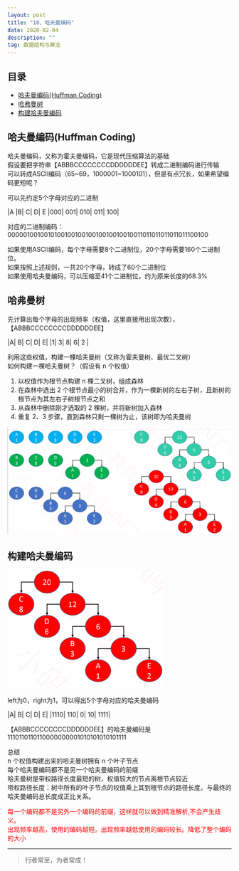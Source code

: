 ```yaml
---
layout: post
title: "18、哈夫曼编码"
date: 2020-02-04
description: ""
tag: 数据结构与算法
---
```







## 目录

* [哈夫曼编码(Huffman Coding)](#content1)
* [哈弗曼树](#content2)
* [构建哈夫曼编码](#content3)





<!-- ************************************************ -->
## <a id="content1"></a>哈夫曼编码(Huffman Coding)

哈夫曼编码，又称为霍夫曼编码，它是现代压缩算法的基础    
假设要把字符串【ABBBCCCCCCCCDDDDDDEE】转成二进制编码进行传输    
可以转成ASCII编码（65~69，1000001~1000101），但是有点冗长，如果希望编码更短呢？    

可以先约定5个字母对应的二进制

|A |B| C| D| E
|000| 001| 010| 011| 100|

对应的二进制编码：000001001001010010010010010010010010011011011011011011100100

如果使用ASCII编码，每个字母需要8个二进制位，20个字母需要160个二进制位。     
如果按照上述规则，一共20个字母，转成了60个二进制位          
如果使用哈夫曼编码，可以压缩至41个二进制位，约为原来长度的68.3%    

<!-- ************************************************ -->
## <a id="content2"></a>哈弗曼树

先计算出每个字母的出现频率（权值，这里直接用出现次数），【ABBBCCCCCCCCDDDDDDEE】 

|A| B| C| D| E| 
|1| 3| 8| 6| 2 |

利用这些权值，构建一棵哈夫曼树（又称为霍夫曼树、最优二叉树）    
如何构建一棵哈夫曼树？（假设有 n 个权值）    
1. 以权值作为根节点构建 n 棵二叉树，组成森林    
2. 在森林中选出 2 个根节点最小的树合并，作为一棵新树的左右子树，且新树的根节点为其左右子树根节点之和     
3. 从森林中删除刚才选取的 2 棵树，并将新树加入森林    
4. 重复 2、3 步骤，直到森林只剩一棵树为止，该树即为哈夫曼树     

<img src="/images/DataStructurs/huffman1.png" alt="img">


<!-- ************************************************ -->
## <a id="content3"></a>构建哈夫曼编码

<img src="/images/DataStructurs/huffman2.png" alt="img">


left为0，right为1，可以得出5个字母对应的哈夫曼编码

|A| B| C| D| E|
|1110| 110| 0| 10| 1111|

【ABBBCCCCCCCCDDDDDDEE】的哈夫曼编码是    
1110110110110000000001010101010101111   

总结     
n 个权值构建出来的哈夫曼树拥有 n 个叶子节点   
每个哈夫曼编码都不是另一个哈夫曼编码的前缀    
哈夫曼树是带权路径长度最短的树，权值较大的节点离根节点较近    
带权路径长度：树中所有的叶子节点的权值乘上其到根节点的路径长度。与最终的哈夫曼编码总长度成正比关系。    


<div style="color:red">每一个编码都不是另外一个编码的前缀，这样就可以做到精准解析,不会产生歧义。</div>    
<div style="color:red">出现频率越高，使用的编码越短。出现频率越低使用的编码较长。降低了整个编码的大小</div>    


----------
>  行者常至，为者常成！


